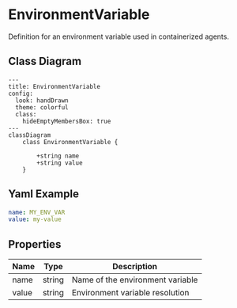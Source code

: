 # EnvironmentVariable

Definition for an environment variable used in containerized agents.

## Class Diagram

```mermaid
---
title: EnvironmentVariable
config:
  look: handDrawn
  theme: colorful
  class:
    hideEmptyMembersBox: true
---
classDiagram
    class EnvironmentVariable {
      
        +string name
        +string value
    }
```

## Yaml Example

```yaml
name: MY_ENV_VAR
value: my-value

```

## Properties

| Name | Type | Description |
| ---- | ---- | ----------- |
| name | string | Name of the environment variable  |
| value | string | Environment variable resolution  |
